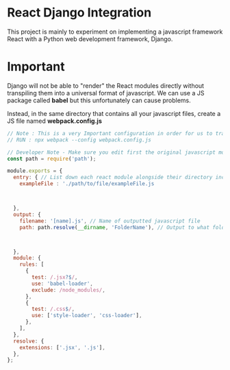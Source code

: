 # React Django Integration

This project is mainly to experiment on implementing a javascript framework React with a Python web development framework, Django.


# Important 
Django will not be able to "render" the React modules directly without transpiling them into a universal format of javascript. We can
use a JS package called **babel** but this unfortunately can cause problems.

Instead, in the same directory that contains all your javascript files, create a JS file named **webpack.config.js**
```javascript
// Note : This is a very Important configuration in order for us to transpile the react modules properly for them to run alongside the Django App.
// RUN : npx webpack --config webpack.config.js

// Developer Note - Make sure you edit first the original javascript modules then transpile them.
const path = require('path');

module.exports = {
  entry: { // List down each react module alongside their directory including './' 
    exampleFile : './path/to/file/exampleFile.js



  },
  output: {
    filename: '[name].js', // Name of outputted javascript file
    path: path.resolve(__dirname, 'FolderName'), // Output to what folder in the directory



  },
  module: {
    rules: [
      {
        test: /.jsx?$/,
        use: 'babel-loader',
        exclude: /node_modules/,
      },
      {
        test: /.css$/,
        use: ['style-loader', 'css-loader'],
      },
    ],
  },
  resolve: {
    extensions: ['.jsx', '.js'],
  },
};
```
